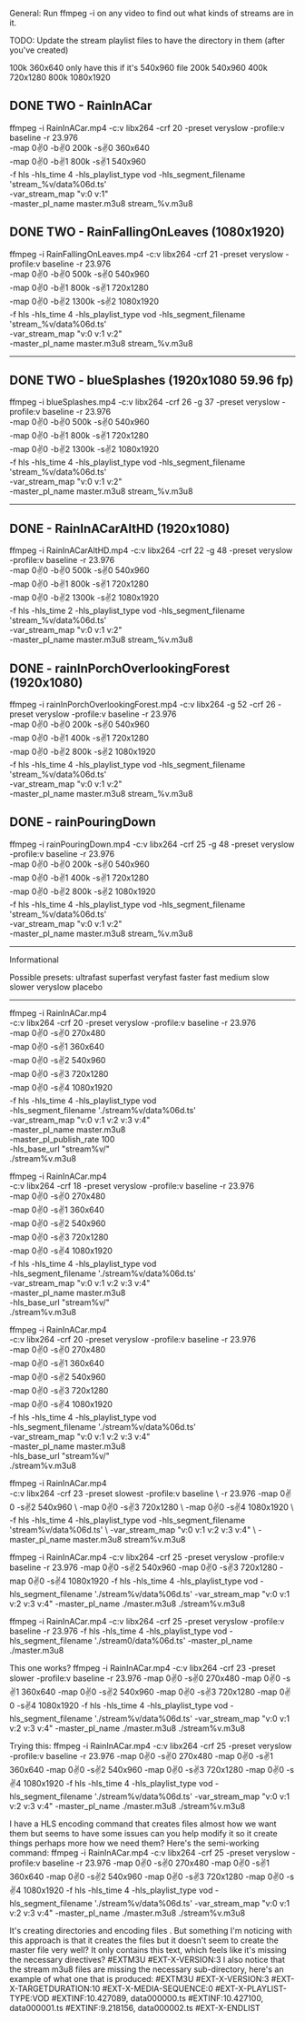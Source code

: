 General: Run ffmpeg -i on any video to find out what kinds of streams are in it.  

TODO: Update the stream playlist files to have the directory in them (after you've created)

100k 360x640   only have this if it's 540x960 file
200k 540x960
400k 720x1280
800k 1080x1920

DONE TWO - RainInACar   
----------
ffmpeg -i RainInACar.mp4 -c:v libx264 -crf 20 -preset veryslow -profile:v baseline -r 23.976 \
-map 0:v:0 -b:v:0 200k -s:v:0 360x640 \
-map 0:v:0 -b:v:1 800k -s:v:1 540x960 \
-f hls -hls_time 4 -hls_playlist_type vod -hls_segment_filename 'stream_%v/data%06d.ts' \
-var_stream_map "v:0 v:1" \
-master_pl_name master.m3u8 stream_%v.m3u8


DONE  TWO  - RainFallingOnLeaves (1080x1920)
----------
ffmpeg -i RainFallingOnLeaves.mp4 -c:v libx264 -crf 21 -preset veryslow -profile:v baseline -r 23.976 \
-map 0:v:0 -b:v:0 500k -s:v:0 540x960 \
-map 0:v:0 -b:v:1 800k -s:v:1 720x1280 \
-map 0:v:0 -b:v:2 1300k -s:v:2 1080x1920 \
-f hls -hls_time 4 -hls_playlist_type vod -hls_segment_filename 'stream_%v/data%06d.ts' \
-var_stream_map "v:0 v:1 v:2" \
-master_pl_name master.m3u8 stream_%v.m3u8



-------------------------------------------
DONE TWO - blueSplashes  (1920x1080  59.96 fp)
--------------


ffmpeg -i blueSplashes.mp4 -c:v libx264 -crf 26 -g 37 -preset veryslow -profile:v baseline -r 23.976 \
-map 0:v:0 -b:v:0 500k -s:v:0 540x960 \
-map 0:v:0 -b:v:1 800k -s:v:1 720x1280 \
-map 0:v:0 -b:v:2 1300k -s:v:2 1080x1920 \
-f hls -hls_time 4 -hls_playlist_type vod -hls_segment_filename 'stream_%v/data%06d.ts' \
-var_stream_map "v:0 v:1 v:2" \
-master_pl_name master.m3u8 stream_%v.m3u8



-------------------------------------------
DONE - RainInACarAltHD (1920x1080)
----------

ffmpeg -i RainInACarAltHD.mp4 -c:v libx264 -crf 22 -g 48 -preset veryslow -profile:v baseline -r 23.976 \
-map 0:v:0 -b:v:0 500k -s:v:0 540x960 \
-map 0:v:0 -b:v:1 800k -s:v:1 720x1280 \
-map 0:v:0 -b:v:2 1300k -s:v:2 1080x1920 \
-f hls -hls_time 2 -hls_playlist_type vod -hls_segment_filename 'stream_%v/data%06d.ts' \
-var_stream_map "v:0 v:1 v:2" \
-master_pl_name master.m3u8 stream_%v.m3u8



DONE - rainInPorchOverlookingForest (1920x1080)
----------

ffmpeg -i rainInPorchOverlookingForest.mp4 -c:v libx264 -g 52 -crf 26 -preset veryslow -profile:v baseline -r 23.976 \
-map 0:v:0 -b:v:0 200k -s:v:0 540x960 \
-map 0:v:0 -b:v:1 400k -s:v:1 720x1280 \
-map 0:v:0 -b:v:2 800k -s:v:2 1080x1920 \
-f hls -hls_time 4 -hls_playlist_type vod -hls_segment_filename 'stream_%v/data%06d.ts' \
-var_stream_map "v:0 v:1 v:2" \
-master_pl_name master.m3u8 stream_%v.m3u8


DONE - rainPouringDown
----------

ffmpeg -i rainPouringDown.mp4 -c:v libx264 -crf 25  -g 48 -preset veryslow -profile:v baseline -r 23.976 \
-map 0:v:0 -b:v:0 200k -s:v:0 540x960 \
-map 0:v:0 -b:v:1 400k -s:v:1 720x1280 \
-map 0:v:0 -b:v:2 800k -s:v:2 1080x1920 \
-f hls -hls_time 4 -hls_playlist_type vod -hls_segment_filename 'stream_%v/data%06d.ts' \
-var_stream_map "v:0 v:1 v:2" \
-master_pl_name master.m3u8 stream_%v.m3u8




----------------------
Informational

Possible presets: ultrafast superfast veryfast faster fast medium slow slower veryslow placebo







------------------------------
ffmpeg -i RainInACar.mp4 \
-c:v libx264 -crf 20 -preset veryslow -profile:v baseline -r 23.976 \
-map 0:v:0 -s:v:0 270x480 \
-map 0:v:0 -s:v:1 360x640 \
-map 0:v:0 -s:v:2 540x960 \
-map 0:v:0 -s:v:3 720x1280 \
-map 0:v:0 -s:v:4 1080x1920 \
-f hls -hls_time 4 -hls_playlist_type vod \
-hls_segment_filename './stream%v/data%06d.ts' \
-var_stream_map "v:0 v:1 v:2 v:3 v:4" \
-master_pl_name master.m3u8 \
-master_pl_publish_rate 100 \
-hls_base_url "stream%v/" \
./stream%v.m3u8



ffmpeg -i RainInACar.mp4 \
-c:v libx264 -crf 18 -preset veryslow -profile:v baseline -r 23.976 \
-map 0:v:0 -s:v:0 270x480 \
-map 0:v:0 -s:v:1 360x640 \
-map 0:v:0 -s:v:2 540x960 \
-map 0:v:0 -s:v:3 720x1280 \
-map 0:v:0 -s:v:4 1080x1920 \
-f hls -hls_time 4 -hls_playlist_type vod \
-hls_segment_filename './stream%v/data%06d.ts' \
-var_stream_map "v:0 v:1 v:2 v:3 v:4" \
-master_pl_name master.m3u8 \
-hls_base_url "stream%v/" \
./stream%v.m3u8






ffmpeg -i RainInACar.mp4 \
-c:v libx264 -crf 20 -preset veryslow -profile:v baseline -r 23.976 \
-map 0:v:0 -s:v:0 270x480 \
-map 0:v:0 -s:v:1 360x640 \
-map 0:v:0 -s:v:2 540x960 \
-map 0:v:0 -s:v:3 720x1280 \
-map 0:v:0 -s:v:4 1080x1920 \
-f hls -hls_time 4 -hls_playlist_type vod \
-hls_segment_filename './stream%v/data%06d.ts' \
-var_stream_map "v:0 v:1 v:2 v:3 v:4" \
-master_pl_name master.m3u8 \
-hls_base_url "stream%v/" \
./stream%v.m3u8





ffmpeg -i RainInACar.mp4 \
  -c:v libx264 -crf 23 -preset slowest -profile:v baseline \  -r 23.976  -map 0:v:0 -s:v:2 540x960  \  -map 0:v:0 -s:v:3 720x1280  \  -map 0:v:0 -s:v:4 1080x1920  \   -f hls -hls_time 4 -hls_playlist_type vod -hls_segment_filename 'stream%v/data%06d.ts' \  -var_stream_map "v:0 v:1 v:2 v:3 v:4" \  -master_pl_name master.m3u8 stream%v.m3u8 


ffmpeg -i RainInACar.mp4 -c:v libx264 -crf 25 -preset veryslow -profile:v baseline -r 23.976 -map 0:v:0 -s:v:2 540x960 -map 0:v:0 -s:v:3 720x1280 -map 0:v:0 -s:v:4 1080x1920 -f hls -hls_time 4 -hls_playlist_type vod -hls_segment_filename './stream%v/data%06d.ts' -var_stream_map "v:0 v:1 v:2 v:3 v:4" -master_pl_name ./master.m3u8 ./stream%v.m3u8






ffmpeg -i RainInACar.mp4 -c:v libx264 -crf 25 -preset veryslow -profile:v baseline -r 23.976 -f hls -hls_time 4 -hls_playlist_type vod -hls_segment_filename './stream0/data%06d.ts' -master_pl_name ./master.m3u8


This one works?
ffmpeg -i RainInACar.mp4 -c:v libx264 -crf 23 -preset slower -profile:v baseline -r 23.976 -map 0:v:0 -s:v:0 270x480 -map 0:v:0 -s:v:1 360x640 -map 0:v:0 -s:v:2 540x960 -map 0:v:0 -s:v:3 720x1280 -map 0:v:0 -s:v:4 1080x1920 -f hls -hls_time 4 -hls_playlist_type vod -hls_segment_filename './stream%v/data%06d.ts' -var_stream_map "v:0 v:1 v:2 v:3 v:4" -master_pl_name ./master.m3u8 ./stream%v.m3u8 

Trying this:
ffmpeg -i RainInACar.mp4 -c:v libx264 -crf 25 -preset veryslow -profile:v baseline -r 23.976 -map 0:v:0 -s:v:0 270x480 -map 0:v:0 -s:v:1 360x640 -map 0:v:0 -s:v:2 540x960 -map 0:v:0 -s:v:3 720x1280 -map 0:v:0 -s:v:4 1080x1920 -f hls -hls_time 4 -hls_playlist_type vod -hls_segment_filename './stream%v/data%06d.ts' -var_stream_map "v:0 v:1 v:2 v:3 v:4" -master_pl_name ./master.m3u8 ./stream%v.m3u8 




I have a HLS encoding command that creates files almost how we want them but seems to have some issues can you help modify it so it create things perhaps more how we need them?  Here's the semi-working command: ffmpeg -i RainInACar.mp4 -c:v libx264 -crf 25 -preset veryslow -profile:v baseline -r 23.976 -map 0:v:0 -s:v:0 270x480 -map 0:v:0 -s:v:1 360x640 -map 0:v:0 -s:v:2 540x960 -map 0:v:0 -s:v:3 720x1280 -map 0:v:0 -s:v:4 1080x1920 -f hls -hls_time 4 -hls_playlist_type vod -hls_segment_filename './stream%v/data%06d.ts' -var_stream_map "v:0 v:1 v:2 v:3 v:4" -master_pl_name ./master.m3u8 ./stream%v.m3u8


It's creating directories and encoding files .  But something I'm noticing with this approach is that it creates the files but it doesn't seem to create the master file very well?  It only contains this text, which feels like it's missing the necessary directives?            #EXTM3U
#EXT-X-VERSION:3
                 I also notice that the stream m3u8 files are missing the necessary sub-directory, here's an example of what one that is produced:   #EXTM3U
#EXT-X-VERSION:3
#EXT-X-TARGETDURATION:10
#EXT-X-MEDIA-SEQUENCE:0
#EXT-X-PLAYLIST-TYPE:VOD
#EXTINF:10.427089,
data000000.ts
#EXTINF:10.427100,
data000001.ts
#EXTINF:9.218156,
data000002.ts
#EXT-X-ENDLIST
